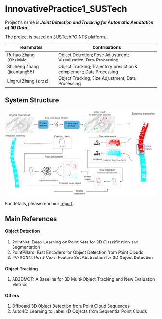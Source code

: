 # InnovativePractice1_SUSTech

Project's name is ***Joint Detection and Tracking for Automatic Annotation of 3D Data***.

The project is based on [SUSTechPOINTS](https://github.com/naurril/SUSTechPOINTS) platform.

| Teammates                   | Contributions                                                |
| --------------------------- | ------------------------------------------------------------ |
| Ruihao Zhang (ObsisMc)      | Object Detection; Pose Adjustment; Visualization; Data Processing |
| Shuheng Zhang (jidantang55) | Object Tracking; Trajectory prediction & complement; Data Processing |
| Lingrui Zhang (zlrzz)       | Object Tracking; Size Adjustment; Data Processing            |



## System Structure

<img src="README.assets/system structure.png" alt="system structure" style="zoom: 50%;" />

For details, please read our [report](https://github.com/ObsisMc/InnovativePractice1_SUSTech/blob/master/Joint%20Detection%20and%20Tracking%20for%20Automatic%20Annotation%20of%203D%20Data.pdf).



## Main References

#### Object Detection

1. PointNet: Deep Learning on Point Sets for 3D Classification and Segmentation
2. PointPillars: Fast Encoders for Object Detection from Point Clouds
3. PV-RCNN: Point-Voxel Feature Set Abstraction for 3D Object Detection

#### Object Tracking

1. AB3DMOT: A Baseline for 3D Multi-Object Tracking and New Evaluation Metrics

#### Others

1. Offboard 3D Object Detection from Point Cloud Sequences
2. Auto4D: Learning to Label 4D Objects from Sequential Point Clouds